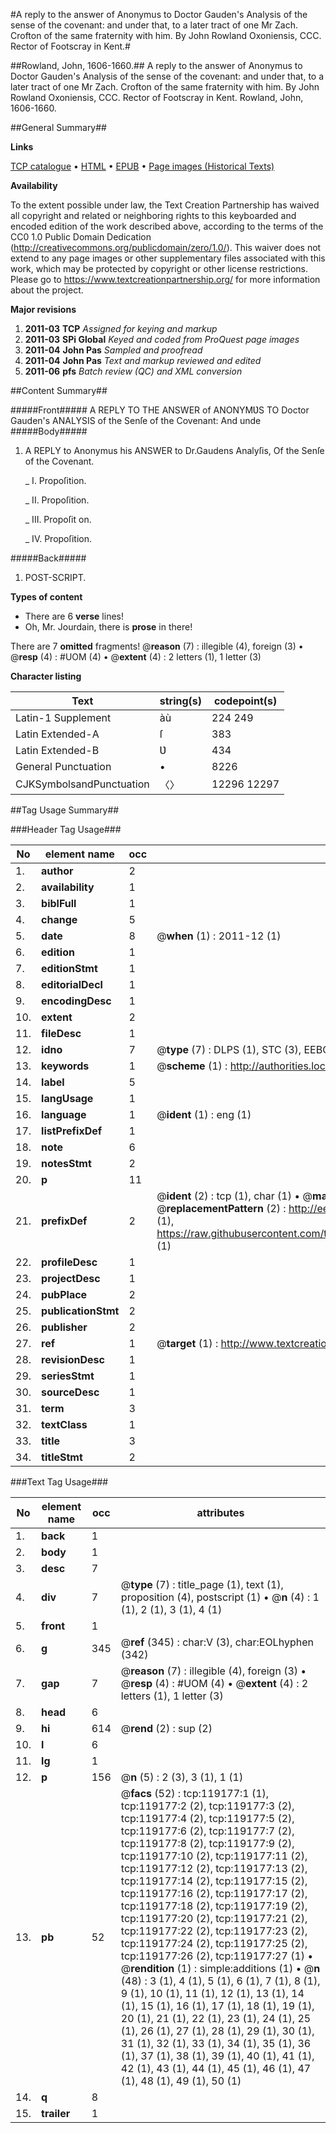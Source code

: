 #A reply to the answer of Anonymus to Doctor Gauden's Analysis of the sense of the covenant: and under that, to a later tract of one Mr Zach. Crofton of the same fraternity with him. By John Rowland Oxoniensis, CCC. Rector of Footscray in Kent.#

##Rowland, John, 1606-1660.##
A reply to the answer of Anonymus to Doctor Gauden's Analysis of the sense of the covenant: and under that, to a later tract of one Mr Zach. Crofton of the same fraternity with him. By John Rowland Oxoniensis, CCC. Rector of Footscray in Kent.
Rowland, John, 1606-1660.

##General Summary##

**Links**

[TCP catalogue](http://www.ota.ox.ac.uk/tcp/)  • 
[HTML](http://tei.it.ox.ac.uk/tcp/Texts-HTML/free/A92/A92025.html)  • 
[EPUB](http://tei.it.ox.ac.uk/tcp/Texts-EPUB/free/A92/A92025.epub) • 
[Page images (Historical Texts)](https://historicaltexts.jisc.ac.uk/eebo-99866889e)

**Availability**

To the extent possible under law, the Text Creation Partnership has waived all copyright and related or neighboring rights to this keyboarded and encoded edition of the work described above, according to the terms of the CC0 1.0 Public Domain Dedication (http://creativecommons.org/publicdomain/zero/1.0/). This waiver does not extend to any page images or other supplementary files associated with this work, which may be protected by copyright or other license restrictions. Please go to https://www.textcreationpartnership.org/ for more information about the project.

**Major revisions**

1. __2011-03__ __TCP__ *Assigned for keying and markup*
1. __2011-03__ __SPi Global__ *Keyed and coded from ProQuest page images*
1. __2011-04__ __John Pas__ *Sampled and proofread*
1. __2011-04__ __John Pas__ *Text and markup reviewed and edited*
1. __2011-06__ __pfs__ *Batch review (QC) and XML conversion*

##Content Summary##

#####Front#####
A REPLY TO THE ANSWER of ANONYMƲS TO Doctor Gauden's ANALYSIS of the Senſe of the Covenant: And unde
#####Body#####

1. A REPLY to Anonymus his ANSWER to Dr.Gaudens Analyſis, Of the Senſe of the Covenant.

    _ I. Propoſition.

    _ II. Propoſition.

    _ III. Propoſit on.

    _ IV. Propoſition.

#####Back#####

1. POST-SCRIPT.

**Types of content**

  * There are 6 **verse** lines!
  * Oh, Mr. Jourdain, there is **prose** in there!

There are 7 **omitted** fragments! 
 @__reason__ (7) : illegible (4), foreign (3)  •  @__resp__ (4) : #UOM (4)  •  @__extent__ (4) : 2 letters (1), 1 letter (3)

**Character listing**


|Text|string(s)|codepoint(s)|
|---|---|---|
|Latin-1 Supplement|àù|224 249|
|Latin Extended-A|ſ|383|
|Latin Extended-B|Ʋ|434|
|General Punctuation|•|8226|
|CJKSymbolsandPunctuation|〈〉|12296 12297|

##Tag Usage Summary##

###Header Tag Usage###

|No|element name|occ|attributes|
|---|---|---|---|
|1.|__author__|2||
|2.|__availability__|1||
|3.|__biblFull__|1||
|4.|__change__|5||
|5.|__date__|8| @__when__ (1) : 2011-12 (1)|
|6.|__edition__|1||
|7.|__editionStmt__|1||
|8.|__editorialDecl__|1||
|9.|__encodingDesc__|1||
|10.|__extent__|2||
|11.|__fileDesc__|1||
|12.|__idno__|7| @__type__ (7) : DLPS (1), STC (3), EEBO-CITATION (1), PROQUEST (1), VID (1)|
|13.|__keywords__|1| @__scheme__ (1) : http://authorities.loc.gov/ (1)|
|14.|__label__|5||
|15.|__langUsage__|1||
|16.|__language__|1| @__ident__ (1) : eng (1)|
|17.|__listPrefixDef__|1||
|18.|__note__|6||
|19.|__notesStmt__|2||
|20.|__p__|11||
|21.|__prefixDef__|2| @__ident__ (2) : tcp (1), char (1)  •  @__matchPattern__ (2) : ([0-9\-]+):([0-9IVX]+) (1), (.+) (1)  •  @__replacementPattern__ (2) : http://eebo.chadwyck.com/downloadtiff?vid=$1&page=$2 (1), https://raw.githubusercontent.com/textcreationpartnership/Texts/master/tcpchars.xml#$1 (1)|
|22.|__profileDesc__|1||
|23.|__projectDesc__|1||
|24.|__pubPlace__|2||
|25.|__publicationStmt__|2||
|26.|__publisher__|2||
|27.|__ref__|1| @__target__ (1) : http://www.textcreationpartnership.org/docs/. (1)|
|28.|__revisionDesc__|1||
|29.|__seriesStmt__|1||
|30.|__sourceDesc__|1||
|31.|__term__|3||
|32.|__textClass__|1||
|33.|__title__|3||
|34.|__titleStmt__|2||


###Text Tag Usage###

|No|element name|occ|attributes|
|---|---|---|---|
|1.|__back__|1||
|2.|__body__|1||
|3.|__desc__|7||
|4.|__div__|7| @__type__ (7) : title_page (1), text (1), proposition (4), postscript (1)  •  @__n__ (4) : 1 (1), 2 (1), 3 (1), 4 (1)|
|5.|__front__|1||
|6.|__g__|345| @__ref__ (345) : char:V (3), char:EOLhyphen (342)|
|7.|__gap__|7| @__reason__ (7) : illegible (4), foreign (3)  •  @__resp__ (4) : #UOM (4)  •  @__extent__ (4) : 2 letters (1), 1 letter (3)|
|8.|__head__|6||
|9.|__hi__|614| @__rend__ (2) : sup (2)|
|10.|__l__|6||
|11.|__lg__|1||
|12.|__p__|156| @__n__ (5) : 2 (3), 3 (1), 1 (1)|
|13.|__pb__|52| @__facs__ (52) : tcp:119177:1 (1), tcp:119177:2 (2), tcp:119177:3 (2), tcp:119177:4 (2), tcp:119177:5 (2), tcp:119177:6 (2), tcp:119177:7 (2), tcp:119177:8 (2), tcp:119177:9 (2), tcp:119177:10 (2), tcp:119177:11 (2), tcp:119177:12 (2), tcp:119177:13 (2), tcp:119177:14 (2), tcp:119177:15 (2), tcp:119177:16 (2), tcp:119177:17 (2), tcp:119177:18 (2), tcp:119177:19 (2), tcp:119177:20 (2), tcp:119177:21 (2), tcp:119177:22 (2), tcp:119177:23 (2), tcp:119177:24 (2), tcp:119177:25 (2), tcp:119177:26 (2), tcp:119177:27 (1)  •  @__rendition__ (1) : simple:additions (1)  •  @__n__ (48) : 3 (1), 4 (1), 5 (1), 6 (1), 7 (1), 8 (1), 9 (1), 10 (1), 11 (1), 12 (1), 13 (1), 14 (1), 15 (1), 16 (1), 17 (1), 18 (1), 19 (1), 20 (1), 21 (1), 22 (1), 23 (1), 24 (1), 25 (1), 26 (1), 27 (1), 28 (1), 29 (1), 30 (1), 31 (1), 32 (1), 33 (1), 34 (1), 35 (1), 36 (1), 37 (1), 38 (1), 39 (1), 40 (1), 41 (1), 42 (1), 43 (1), 44 (1), 45 (1), 46 (1), 47 (1), 48 (1), 49 (1), 50 (1)|
|14.|__q__|8||
|15.|__trailer__|1||
